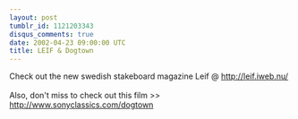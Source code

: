 ```yaml
---
layout: post
tumblr_id: 1121203343
disqus_comments: true
date: 2002-04-23 09:00:00 UTC
title: LEIF & Dogtown
---
```


Check out the new swedish stakeboard magazine Leif @ http://leif.iweb.nu/ <br />
<br/>
Also, don't miss to check out this film >> http://www.sonyclassics.com/dogtown
